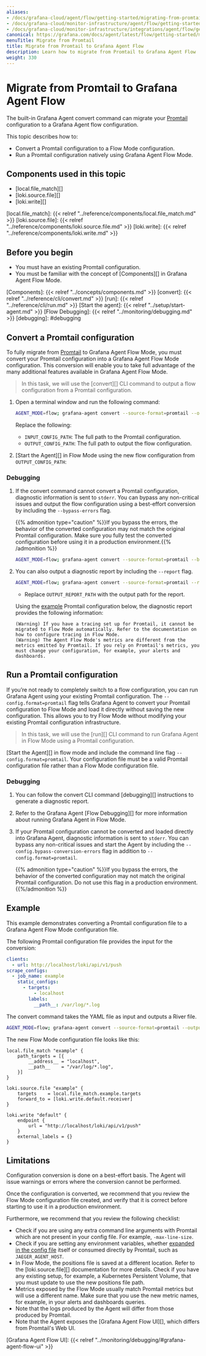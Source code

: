 ```yaml
---
aliases:
- /docs/grafana-cloud/agent/flow/getting-started/migrating-from-promtail/
- /docs/grafana-cloud/monitor-infrastructure/agent/flow/getting-started/migrating-from-promtail/
- /docs/grafana-cloud/monitor-infrastructure/integrations/agent/flow/getting-started/migrating-from-promtail/
canonical: https://grafana.com/docs/agent/latest/flow/getting-started/migrating-from-promtail/
menuTitle: Migrate from Promtail
title: Migrate from Promtail to Grafana Agent Flow
description: Learn how to migrate from Promtail to Grafana Agent Flow
weight: 330
---
```


# Migrate from Promtail to Grafana Agent Flow

The built-in Grafana Agent convert command can migrate your [Promtail][]
configuration to a Grafana Agent flow configuration.

This topic describes how to:

* Convert a Promtail configuration to a Flow Mode configuration.
* Run a Promtail configuration natively using Grafana Agent Flow Mode.

[Promtail]: /docs/loki/latest/clients/promtail/

## Components used in this topic

* [local.file_match][]
* [loki.source.file][]
* [loki.write][]

[local.file_match]: {{< relref "../reference/components/local.file_match.md" >}}
[loki.source.file]: {{< relref "../reference/components/loki.source.file.md" >}}
[loki.write]: {{< relref "../reference/components/loki.write.md" >}}

## Before you begin

* You must have an existing Promtail configuration.
* You must be familiar with the concept of [Components][] in Grafana Agent Flow
  Mode.

[Components]: {{< relref "../concepts/components.md" >}}
[convert]: {{< relref "../reference/cli/convert.md" >}}
[run]: {{< relref "../reference/cli/run.md" >}}
[Start the agent]: {{< relref "../setup/start-agent.md" >}}
[Flow Debugging]: {{< relref "../monitoring/debugging.md" >}}
[debugging]: #debugging

## Convert a Promtail configuration

To fully migrate from [Promtail] to Grafana Agent Flow Mode, you must convert
your Promtail configuration into a Grafana Agent Flow Mode configuration. This
conversion will enable you to take full advantage of the many additional
features available in Grafana Agent Flow Mode.

> In this task, we will use the [convert][] CLI command to output a flow
> configuration from a Promtail configuration.

1. Open a terminal window and run the following command:

    ```bash
    AGENT_MODE=flow; grafana-agent convert --source-format=promtail --output=OUTPUT_CONFIG_PATH INPUT_CONFIG_PATH
    ```

   Replace the following:
    * `INPUT_CONFIG_PATH`: The full path to the Promtail configuration.
    * `OUTPUT_CONFIG_PATH`: The full path to output the flow configuration.

1. [Start the Agent][] in Flow Mode using the new flow configuration
   from `OUTPUT_CONFIG_PATH`:

### Debugging

1. If the convert command cannot convert a Promtail configuration, diagnostic
   information is sent to `stderr`. You can bypass any non-critical issues and
   output the flow configuration using a best-effort conversion by including
   the `--bypass-errors` flag.

   {{% admonition type="caution" %}}If you bypass the errors, the behavior of the converted configuration may not match the original Promtail configuration. Make sure you fully test the converted configuration before using it in a production environment.{{% /admonition %}}

    ```bash
    AGENT_MODE=flow; grafana-agent convert --source-format=promtail --bypass-errors --output=OUTPUT_CONFIG_PATH INPUT_CONFIG_PATH
    ```

1. You can also output a diagnostic report by including the `--report` flag.

    ```bash
    AGENT_MODE=flow; grafana-agent convert --source-format=promtail --report=OUTPUT_REPORT_PATH --output=OUTPUT_CONFIG_PATH INPUT_CONFIG_PATH
    ```

    * Replace `OUTPUT_REPORT_PATH` with the output path for the report.

   Using the [example](#example) Promtail configuration below, the diagnostic
   report provides the following information:

    ```plaintext
    (Warning) If you have a tracing set up for Promtail, it cannot be migrated to Flow Mode automatically. Refer to the documentation on how to configure tracing in Flow Mode.
    (Warning) The Agent Flow Mode's metrics are different from the metrics emitted by Promtail. If you rely on Promtail's metrics, you must change your configuration, for example, your alerts and dashboards.
    ```

## Run a Promtail configuration

If you’re not ready to completely switch to a flow configuration, you can run
Grafana Agent using your existing Promtail configuration.
The `--config.format=promtail` flag tells Grafana Agent to convert your Promtail
configuration to Flow Mode and load it directly without saving the new
configuration. This allows you to try Flow Mode without modifying your existing
Promtail configuration infrastructure.

> In this task, we will use the [run][] CLI command to run Grafana Agent in Flow
> Mode using a Promtail configuration.

[Start the Agent][] in flow mode and include the command line flag
`--config.format=promtail`. Your configuration file must be a valid Promtail
configuration file rather than a Flow Mode configuration file.

### Debugging

1. You can follow the convert CLI command [debugging][] instructions to generate
   a diagnostic report.

1. Refer to the Grafana Agent [Flow Debugging][] for more information about
   running Grafana Agent in Flow Mode.

1. If your Promtail configuration cannot be converted and loaded directly into
   Grafana Agent, diagnostic information is sent to `stderr`. You can bypass any
   non-critical issues and start the Agent by including the
   `--config.bypass-conversion-errors` flag in addition to
   `--config.format=promtail`.

   {{% admonition type="caution" %}}If you bypass the errors, the behavior of the converted configuration may not match the original Promtail configuration. Do not use this flag in a production environment.{{%/admonition %}}

## Example

This example demonstrates converting a Promtail configuration file to a Grafana
Agent Flow Mode configuration file.

The following Promtail configuration file provides the input for the conversion:

```yaml
clients:
  - url: http://localhost/loki/api/v1/push
scrape_configs:
  - job_name: example
    static_configs:
      - targets:
          - localhost
        labels:
          __path__: /var/log/*.log
```

The convert command takes the YAML file as input and outputs a River file.

```bash
AGENT_MODE=flow; grafana-agent convert --source-format=promtail --output=OUTPUT_CONFIG_PATH INPUT_CONFIG_PATH
```

The new Flow Mode configuration file looks like this:

```river
local.file_match "example" {
	path_targets = [{
		__address__ = "localhost",
		__path__    = "/var/log/*.log",
	}]
}

loki.source.file "example" {
	targets    = local.file_match.example.targets
	forward_to = [loki.write.default.receiver]
}

loki.write "default" {
	endpoint {
		url = "http://localhost/loki/api/v1/push"
	}
	external_labels = {}
}
```

## Limitations

Configuration conversion is done on a best-effort basis. The Agent will issue
warnings or errors where the conversion cannot be performed.

Once the configuration is converted, we recommend that you review
the Flow Mode configuration file created, and verify that it is correct
before starting to use it in a production environment.

Furthermore, we recommend that you review the following checklist:

* Check if you are using any extra command line arguments with Promtail which
  are not present in your config file. For example, `-max-line-size`.
* Check if you are setting any environment variables,
  whether [expanded in the config file][] itself or consumed directly by
  Promtail, such as `JAEGER_AGENT_HOST`.
* In Flow Mode, the positions file is saved at a different location.
  Refer to the [loki.source.file][] documentation for more details. Check if you have any existing
  setup, for example, a Kubernetes Persistent Volume, that you must update to use the new
  positions file path.
* Metrics exposed by the Flow Mode usually match Promtail metrics but
  will use a different name. Make sure that you use the new metric names, for example,
  in your alerts and dashboards queries.
* Note that the logs produced by the Agent will differ from those
  produced by Promtail.
* Note that the Agent exposes the [Grafana Agent Flow UI][], which differs
  from Promtail's Web UI.

[expanded in the config file]: /docs/loki/latest/clients/promtail/configuration/#use-environment-variables-in-the-configuration

[Grafana Agent Flow UI]: {{< relref "../monitoring/debugging/#grafana-agent-flow-ui" >}}
